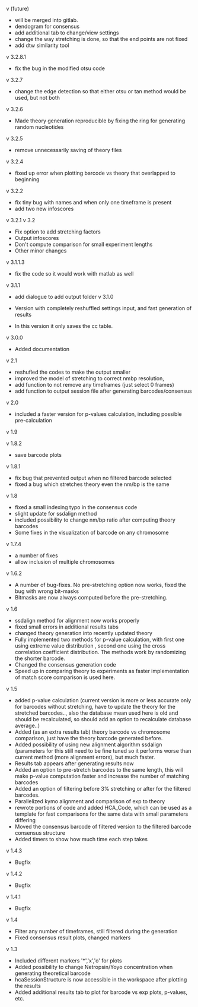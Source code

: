 v (future)

- will be merged into gitlab.
- dendogram for consensus
- add additional tab to change/view settings
- change the way stretching is done, so that the end points are not fixed
- add dtw similarity tool

v 3.2.8.1

- fix the bug in the modified otsu code

v 3.2.7

- change the edge detection so that either otsu or tan method would be used, but not both

v 3.2.6

- Made theory generation reproducible by fixing the ring for generating random nucleotides

v 3.2.5

- remove unnecessarily saving of theory files

v 3.2.4 

- fixed up error when plotting barcode vs theory that overlapped to beginning

v 3.2.2

- fix tiny bug with names and when only one timeframe is present
- add two new infoscores

v 3.2.1
v 3.2
- Fix option to add stretching factors
- Output infoscores
- Don't compute comparison for small experiment lengths
- Other minor changes

v 3.1.1.3
- fix the code so it would work with matlab as well

v 3.1.1
- add dialogue to add output folder 
v 3.1.0

- Version with completely reshuffled settings input, and fast generation of results
- In this version it only saves the cc table. 

v 3.0.0
- Added documentation


v 2.1
- reshufled the codes to make the output smaller
- improved the model of stretching to correct nmbp resolution, 
- add function to not remove any timeframes (just select 0 frames)
- add function to output session file after generating barcodes/consensus

v 2.0
- included a faster version for p-values calculation, including possible pre-calculation

v 1.9

v 1.8.2

- save barcode plots

v 1.8.1
- fix bug that prevented output when no filtered barcode selected
- fixed a bug which stretches theory even the nm/bp is the same

v 1.8

- fixed a small indexing typo in the consensus code
- slight update for ssdalign method
- included possibility to change nm/bp ratio after computing theory barcodes
- Some fixes in the visualization of barcode on any chromosome

v 1.7.4

- a number of fixes
- allow inclusion of multiple chromosomes

v 1.6.2

- A number of bug-fixes. No pre-stretching option now works, fixed the bug with wrong bit-masks
- Bitmasks are now always computed before the pre-stretching.


v 1.6

- ssdalign method for alignment now works properly
- fixed small errors in additional results tabs
- changed theory generation into recently updated theory
- Fully implemented two methods for p-value calculation, with first one using extreme value distribution
, second one using the cross correlation coefficient distribution.
The methods work by randomizing the shorter barcode.
- Changed the consensus generation code
- Speed up in comparing theory to experiments as faster implementation of match score comparison is used here.

v 1.5

- added p-value calculation (current version is more or less accurate only for barcodes without stretching, have to update
 the theory for the stretched barcodes.., also the database mean used here is old and should be recalculated, so should add an option to recalculate database average..)
- Added (as an extra results tab) theory barcode vs chromosome comparison, just have the theory barcode generated before.
- Added possibility of using new alignment algorithm ssdalign (parameters for this still need to be fine tuned so it performs worse than 
current method (more alignment errors), but much faster.
- Results tab appears after generating results now
- Added an option to pre-stretch barcodes to the same length, this will make p-value computation faster and increase the number of matching barcodes
- Added an option of filtering before 3% stretching or after for the filtered barcodes. 
- Parallelized kymo alignment and comparison of exp to theory
- rewrote portions of code and added HCA_Code, which can be used as a template for fast comparisons for the same data with small parameters differing
- Moved the consensus barcode of filtered version to the filtered barcode consensus structure
- Added timers to show how much time each step takes

v 1.4.3
- Bugfix

v 1.4.2

- Bugfix

v 1.4.1

- Bugfix

v 1.4

- Filter any number of timeframes, still filtered during the generation
- Fixed consensus result plots, changed markers

v 1.3

- Included different markers '*','x','o' for plots
- Added possibility to change Netropsin/Yoyo concentration when generating theoretical barcode
- hcaSessionStructure is now accessible in the workspace after plotting the results
- Added additional results tab to plot for barcode vs exp plots, p-values, etc.

